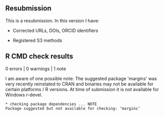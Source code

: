 ## Resubmission

This is a resubmission. In this version I have:

* Corrected URLs, DOIs, ORCID identifiers

* Registered S3 methods

## R CMD check results

0 errors | 0 warnings | 1 note

I am aware of one possible note: The suggested package 'margins' was very recently reinstated to CRAN and binaries may not be available for certain platforms / R versions. At time of submission it is not available for Windows r-devel. 

```
* checking package dependencies ... NOTE
Package suggested but not available for checking: ‘margins’
```
